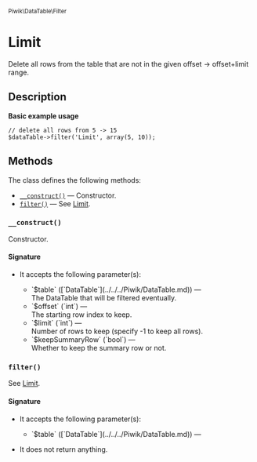 <small>Piwik\DataTable\Filter</small>

Limit
=====

Delete all rows from the table that are not in the given offset -> offset+limit range.

Description
-----------

**Basic example usage**

    // delete all rows from 5 -> 15
    $dataTable->filter('Limit', array(5, 10));

Methods
-------

The class defines the following methods:

- [`__construct()`](#__construct) &mdash; Constructor.
- [`filter()`](#filter) &mdash; See [Limit](#).

<a name="__construct" id="__construct"></a>
<a name="__construct" id="__construct"></a>
### `__construct()`

Constructor.

#### Signature

-  It accepts the following parameter(s):

   <ul>
   <li>
      <div markdown="1" class="parameter">
      `$table` ([`DataTable`](../../../Piwik/DataTable.md)) &mdash;

      <div markdown="1" class="param-desc"> The DataTable that will be filtered eventually.</div>

      <div style="clear:both;"/>

      </div>
   </li>
   <li>
      <div markdown="1" class="parameter">
      `$offset` (`int`) &mdash;

      <div markdown="1" class="param-desc"> The starting row index to keep.</div>

      <div style="clear:both;"/>

      </div>
   </li>
   <li>
      <div markdown="1" class="parameter">
      `$limit` (`int`) &mdash;

      <div markdown="1" class="param-desc"> Number of rows to keep (specify -1 to keep all rows).</div>

      <div style="clear:both;"/>

      </div>
   </li>
   <li>
      <div markdown="1" class="parameter">
      `$keepSummaryRow` (`bool`) &mdash;

      <div markdown="1" class="param-desc"> Whether to keep the summary row or not.</div>

      <div style="clear:both;"/>

      </div>
   </li>
   </ul>

<a name="filter" id="filter"></a>
<a name="filter" id="filter"></a>
### `filter()`

See [Limit](#).

#### Signature

-  It accepts the following parameter(s):

   <ul>
   <li>
      <div markdown="1" class="parameter">
      `$table` ([`DataTable`](../../../Piwik/DataTable.md)) &mdash;

      <div markdown="1" class="param-desc"></div>

      <div style="clear:both;"/>

      </div>
   </li>
   </ul>
- It does not return anything.

